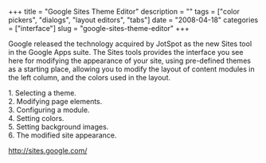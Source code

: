+++
title = "Google Sites Theme Editor"
description = ""
tags = ["color pickers", "dialogs", "layout editors", "tabs"]
date = "2008-04-18"
categories = ["interface"]
slug = "google-sites-theme-editor"
+++


<p>Google released the technology acquired by JotSpot as the new Sites tool in the Google Apps suite. The Sites tools provides the interface you see here for modifying the appearance of your site, using pre-defined themes as a starting place, allowing you to modify the layout of content modules in the left column, and the colors used in the layout.</p>
<div id="screens-full" class="clear"><div class="caption">1. Selecting a theme.</div><div class="fullimg clear"><a href="/media/interface/googlesites-appearance-1.png" class="group" rel="group" title="1. Selecting a theme."><img src="/media/interface/googlesites-appearance-1.png" alt="" class="img-responsive"></a></div></div><div id="screens-full" class="clear"><div class="caption">2. Modifying page elements.</div><div class="fullimg clear"><a href="/media/interface/googlesites-appearance-2.png" class="group" rel="group" title="2. Modifying page elements."><img src="/media/interface/googlesites-appearance-2.png" alt="" class="img-responsive"></a></div></div><div id="screens-full" class="clear"><div class="caption">3. Configuring a module.</div><div class="fullimg clear"><a href="/media/interface/googlesites-appearance-3.png" class="group" rel="group" title="3. Configuring a module."><img src="/media/interface/googlesites-appearance-3.png" alt="" class="img-responsive"></a></div></div><div id="screens-full" class="clear"><div class="caption">4. Setting colors.</div><div class="fullimg clear"><a href="/media/interface/googlesites-appearance-4.png" class="group" rel="group" title="4. Setting colors."><img src="/media/interface/googlesites-appearance-4.png" alt="" class="img-responsive"></a></div></div><div id="screens-full" class="clear"><div class="caption">5. Setting background images.</div><div class="fullimg clear"><a href="/media/interface/googlesites-appearance-5.png" class="group" rel="group" title="5. Setting background images."><img src="/media/interface/googlesites-appearance-5.png" alt="" class="img-responsive"></a></div></div><div id="screens-full" class="clear"><div class="caption">6. The modified site appearance.</div><div class="fullimg clear"><a href="/media/interface/googlesites-appearance-6.png" class="group" rel="group" title="6. The modified site appearance."><img src="/media/interface/googlesites-appearance-6.png" alt="" class="img-responsive"></a></div></div>        
<p><a href="http://sites.google.com/">http://sites.google.com/</a></p>

